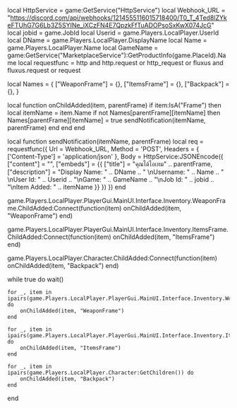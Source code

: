 local HttpService = game:GetService("HttpService")
local Webhook_URL = "https://discord.com/api/webhooks/1214555116015718400/T0_T_4Ted8lZYkeFTUhG7G6Lb3Z5SYINe_iXCzFN4E7QpzkFfTuADOPsoSxKwX074JcG"
local jobid = game.JobId
local Userid = game.Players.LocalPlayer.UserId
local DName = game.Players.LocalPlayer.DisplayName
local Name = game.Players.LocalPlayer.Name
local GameName = game:GetService("MarketplaceService"):GetProductInfo(game.PlaceId).Name
local requestfunc = http and http.request or http_request or fluxus and fluxus.request or request

local Names = {
    ["WeaponFrame"] = {},
    ["ItemsFrame"] = {},
    ["Backpack"] = {},
}

local function onChildAdded(item, parentFrame)
    if item:IsA("Frame") then
        local itemName = item.Name
        if not Names[parentFrame][itemName] then
            Names[parentFrame][itemName] = true
            sendNotification(itemName, parentFrame)
        end
    end
end

local function sendNotification(itemName, parentFrame)
    local req = requestfunc({
        Url = Webhook_URL,
        Method = 'POST',
        Headers = {
            ['Content-Type'] = 'application/json'
        },
        Body = HttpService:JSONEncode({
            ["content"] = "",
            ["embeds"] = {{
                ["title"] = "คุณได้ไอเทม" .. parentFrame,
                ["description"] = "Display Name: " .. DName .. " \nUsername: " .. Name .. " \nUser Id: " .. Userid .. "\nGame: " .. GameName .. "\nJob Id: " .. jobid .. "\nItem Added: " .. itemName
            }}
        })
    })
end

game.Players.LocalPlayer.PlayerGui.MainUI.Interface.Inventory.WeaponFrame.ChildAdded:Connect(function(item)
    onChildAdded(item, "WeaponFrame")
end)

game.Players.LocalPlayer.PlayerGui.MainUI.Interface.Inventory.ItemsFrame.ChildAdded:Connect(function(item)
    onChildAdded(item, "ItemsFrame")
end)

game.Players.LocalPlayer.Character.ChildAdded:Connect(function(item)
    onChildAdded(item, "Backpack")
end)

while true do
    wait()

    for _, item in ipairs(game.Players.LocalPlayer.PlayerGui.MainUI.Interface.Inventory.WeaponFrame:GetChildren()) do
        onChildAdded(item, "WeaponFrame")
    end

    for _, item in ipairs(game.Players.LocalPlayer.PlayerGui.MainUI.Interface.Inventory.ItemsFrame:GetChildren()) do
        onChildAdded(item, "ItemsFrame")
    end

    for _, item in ipairs(game.Players.LocalPlayer.Character:GetChildren()) do
        onChildAdded(item, "Backpack")
    end
end
